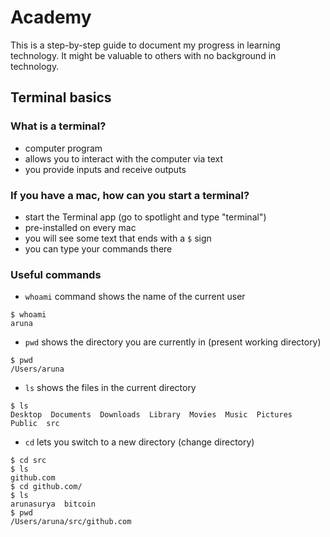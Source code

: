 # Academy

This is a step-by-step guide to document my progress in learning technology. It might be valuable to others with no background in technology.

## Terminal basics

### What is a terminal?

- computer program
- allows you to interact with the computer via text
- you provide inputs and receive outputs

### If you have a mac, how can you start a terminal?

- start the Terminal app (go to spotlight and type "terminal") 
- pre-installed on every mac
- you will see some text that ends with a `$` sign
- you can type your commands there

### Useful commands

- `whoami` command shows the name of the current user
```
$ whoami
aruna
```
- `pwd` shows the directory you are currently in (present working directory)
```
$ pwd
/Users/aruna
```
- `ls` shows the files in the current directory
```
$ ls
Desktop  Documents  Downloads  Library	Movies	Music  Pictures  Public  src
```
- `cd` lets you switch to a new directory (change directory) 
```
$ cd src
$ ls
github.com
$ cd github.com/
$ ls
arunasurya  bitcoin
$ pwd
/Users/aruna/src/github.com
```

